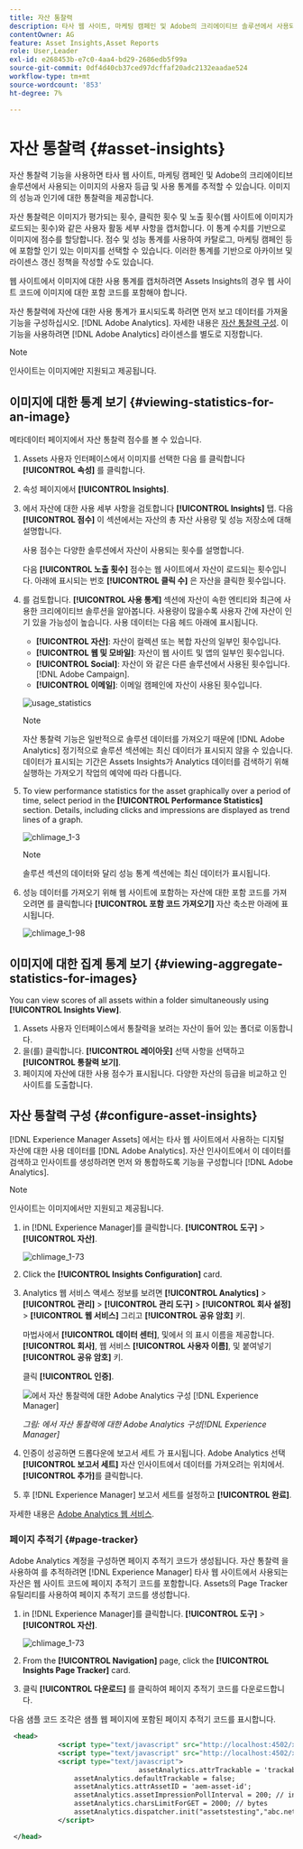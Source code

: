 ```yaml
---
title: 자산 통찰력
description: 타사 웹 사이트, 마케팅 캠페인 및 Adobe의 크리에이티브 솔루션에서 사용되는 이미지의 사용자 등급 및 사용 통계를 추적합니다.
contentOwner: AG
feature: Asset Insights,Asset Reports
role: User,Leader
exl-id: e268453b-e7c0-4aa4-bd29-2686edb5f99a
source-git-commit: 0df4d40cb37ced97dcffaf20adc2132eaadae524
workflow-type: tm+mt
source-wordcount: '853'
ht-degree: 7%

---
```


# 자산 통찰력 {#asset-insights}

자산 통찰력 기능을 사용하면 타사 웹 사이트, 마케팅 캠페인 및 Adobe의 크리에이티브 솔루션에서 사용되는 이미지의 사용자 등급 및 사용 통계를 추적할 수 있습니다. 이미지의 성능과 인기에 대한 통찰력을 제공합니다.

자산 통찰력은 이미지가 평가되는 횟수, 클릭한 횟수 및 노출 횟수(웹 사이트에 이미지가 로드되는 횟수)와 같은 사용자 활동 세부 사항을 캡처합니다. 이 통계 수치를 기반으로 이미지에 점수를 할당합니다. 점수 및 성능 통계를 사용하여 카탈로그, 마케팅 캠페인 등에 포함할 인기 있는 이미지를 선택할 수 있습니다. 이러한 통계를 기반으로 아카이브 및 라이센스 갱신 정책을 작성할 수도 있습니다.

웹 사이트에서 이미지에 대한 사용 통계를 캡처하려면 Assets Insights의 경우 웹 사이트 코드에 이미지에 대한 포함 코드를 포함해야 합니다.

자산 통찰력에 자산에 대한 사용 통계가 표시되도록 하려면 먼저 보고 데이터를 가져올 기능을 구성하십시오. [!DNL Adobe Analytics]. 자세한 내용은 [자산 통찰력 구성](#configure-asset-insights). 이 기능을 사용하려면 [!DNL Adobe Analytics] 라이센스를 별도로 지정합니다.

>[!NOTE]
>
>인사이트는 이미지에만 지원되고 제공됩니다.

## 이미지에 대한 통계 보기 {#viewing-statistics-for-an-image}

메타데이터 페이지에서 자산 통찰력 점수를 볼 수 있습니다.

1. Assets 사용자 인터페이스에서 이미지를 선택한 다음 를 클릭합니다 **[!UICONTROL 속성]** 를 클릭합니다.
1. 속성 페이지에서 **[!UICONTROL Insights]**.
1. 에서 자산에 대한 사용 세부 사항을 검토합니다 **[!UICONTROL Insights]** 탭. 다음 **[!UICONTROL 점수]** 이 섹션에서는 자산의 총 자산 사용량 및 성능 저장소에 대해 설명합니다.

   사용 점수는 다양한 솔루션에서 자산이 사용되는 횟수를 설명합니다.

   다음 **[!UICONTROL 노출 횟수]** 점수는 웹 사이트에서 자산이 로드되는 횟수입니다. 아래에 표시되는 번호 **[!UICONTROL 클릭 수]** 은 자산을 클릭한 횟수입니다.

1. 를 검토합니다. **[!UICONTROL 사용 통계]** 섹션에 자산이 속한 엔티티와 최근에 사용한 크리에이티브 솔루션을 알아봅니다. 사용량이 많을수록 사용자 간에 자산이 인기 있을 가능성이 높습니다. 사용 데이터는 다음 헤드 아래에 표시됩니다.

   * **[!UICONTROL 자산]**: 자산이 컬렉션 또는 복합 자산의 일부인 횟수입니다.
   * **[!UICONTROL 웹 및 모바일]**: 자산이 웹 사이트 및 앱의 일부인 횟수입니다.
   * **[!UICONTROL Social]**: 자산이 와 같은 다른 솔루션에서 사용된 횟수입니다. [!DNL Adobe Campaign].
   * **[!UICONTROL 이메일]**: 이메일 캠페인에 자산이 사용된 횟수입니다.

   ![usage_statistics](assets/usage_statistics.png)

   >[!NOTE]
   >
   >자산 통찰력 기능은 일반적으로 솔루션 데이터를 가져오기 때문에 [!DNL Adobe Analytics] 정기적으로 솔루션 섹션에는 최신 데이터가 표시되지 않을 수 있습니다. 데이터가 표시되는 기간은 Assets Insights가 Analytics 데이터를 검색하기 위해 실행하는 가져오기 작업의 예약에 따라 다릅니다.

1. To view performance statistics for the asset graphically over a period of time, select period in the **[!UICONTROL Performance Statistics]** section. Details, including clicks and impressions are displayed as trend lines of a graph.

   ![chlimage_1-3](assets/chlimage_1-3.jpeg)

   >[!NOTE]
   >
   >솔루션 섹션의 데이터와 달리 성능 통계 섹션에는 최신 데이터가 표시됩니다.

1. 성능 데이터를 가져오기 위해 웹 사이트에 포함하는 자산에 대한 포함 코드를 가져오려면 를 클릭합니다 **[!UICONTROL 포함 코드 가져오기]** 자산 축소판 아래에 표시됩니다. <!-- For more information on how to include your Embed code in third-party web pages, see [Using Page Tracker and Embed code in web pages](/help/assets/use-page-tracker.md). -->

   ![chlimage_1-98](assets/chlimage_1-98.png)

## 이미지에 대한 집계 통계 보기 {#viewing-aggregate-statistics-for-images}

You can view scores of all assets within a folder simultaneously using **[!UICONTROL Insights View]**.

1. Assets 사용자 인터페이스에서 통찰력을 보려는 자산이 들어 있는 폴더로 이동합니다.
1. 을(를) 클릭합니다. **[!UICONTROL 레이아웃]** 선택 사항을 선택하고 **[!UICONTROL 통찰력 보기]**.
1. 페이지에 자산에 대한 사용 점수가 표시됩니다. 다양한 자산의 등급을 비교하고 인사이트를 도출합니다.

<!-- TBD: Commenting as Web Console is not available. Document the appropriate OSGi config method if available in CS.

## Schedule background job {#scheduling-background-job}

Assets Insights fetches usage data for assets from Adobe Analytics report suites in a periodic manner. By default, Assets Insights runs a background job every 24 hours at 2 AM to the fetch data. However, you can modify both the frequency and the time by configuring the **[!UICONTROL Adobe CQ DAM Asset Performance Report Sync Job]** service from the web console.

1. Click the [!DNL Experience Manager] logo, and go to **[!UICONTROL Tools]** > **[!UICONTROL Operations]** > **[!UICONTROL Web Console]**.
1. Open the **[!UICONTROL Adobe CQ DAM Asset Performance Report Sync Job]** service configuration.

   ![chlimage_1-99](assets/chlimage_1-99.png)

1. Specify the desired scheduler frequency and the start time for the job in the property scheduler expression. Save the changes.
-->

## 자산 통찰력 구성 {#configure-asset-insights}

[!DNL Experience Manager Assets] 에서는 타사 웹 사이트에서 사용하는 디지털 자산에 대한 사용 데이터를 [!DNL Adobe Analytics]. 자산 인사이트에서 이 데이터를 검색하고 인사이트를 생성하려면 먼저 와 통합하도록 기능을 구성합니다 [!DNL Adobe Analytics].

>[!NOTE]
>
>인사이트는 이미지에서만 지원되고 제공됩니다.

1. in [!DNL Experience Manager]를 클릭합니다. **[!UICONTROL 도구]** > **[!UICONTROL 자산]**.

   ![chlimage_1-73](assets/chlimage_1-73.png)

1. Click the **[!UICONTROL Insights Configuration]** card.

1. Analytics 웹 서비스 액세스 정보를 보려면 **[!UICONTROL Analytics]** > **[!UICONTROL 관리]** > **[!UICONTROL 관리 도구]** > **[!UICONTROL 회사 설정]** > **[!UICONTROL 웹 서비스]** 그리고 **[!UICONTROL 공유 암호]** 키.

   마법사에서 **[!UICONTROL 데이터 센터]**, 및에서 의 표시 이름을 제공합니다. **[!UICONTROL 회사]**, 웹 서비스 **[!UICONTROL 사용자 이름]**, 및 붙여넣기 **[!UICONTROL 공유 암호]** 키.

   클릭 **[!UICONTROL 인증]**.

   ![에서 자산 통찰력에 대한 Adobe Analytics 구성 [!DNL Experience Manager]](assets/analytics-insight-config.png)

   *그림: 에서 자산 통찰력에 대한 Adobe Analytics 구성[!DNL Experience Manager]*

1. 인증이 성공하면 드롭다운에 보고서 세트 가 표시됩니다. Adobe Analytics 선택 **[!UICONTROL 보고서 세트]** 자산 인사이트에서 데이터를 가져오려는 위치에서. **[!UICONTROL 추가]**&#x200B;를 클릭합니다.

1. 후 [!DNL Experience Manager] 보고서 세트를 설정하고 **[!UICONTROL 완료]**.

자세한 내용은 [Adobe Analytics 웹 서비스](https://experienceleague.adobe.com/docs/analytics/admin/company-settings/web-services-admin.html#api-access-information).

### 페이지 추적기 {#page-tracker}

Adobe Analytics 계정을 구성하면 페이지 추적기 코드가 생성됩니다. 자산 통찰력 을 사용하여 를 추적하려면 [!DNL Experience Manager] 타사 웹 사이트에서 사용되는 자산은 웹 사이트 코드에 페이지 추적기 코드를 포함합니다. Assets의 Page Tracker 유틸리티를 사용하여 페이지 추적기 코드를 생성합니다. <!--  For more information on how to include your Page Tracker code in third-party web pages, see [Using Page Tracker and Embed code in web pages](/help/assets/use-page-tracker.md). -->

1. in [!DNL Experience Manager]를 클릭합니다. **[!UICONTROL 도구]** > **[!UICONTROL 자산]**.

   ![chlimage_1-73](assets/chlimage_1-73.png)

1. From the **[!UICONTROL Navigation]** page, click the **[!UICONTROL Insights Page Tracker]** card.
1. 클릭 **[!UICONTROL 다운로드]** 를 클릭하여 페이지 추적기 코드를 다운로드합니다.

<!--
Add page tracker code, CQDOC-18045, 30/07/2021
-->
다음 샘플 코드 조각은 샘플 웹 페이지에 포함된 페이지 추적기 코드를 표시합니다.

```xml
 <head>
            <script type="text/javascript" src="http://localhost:4502/xxxx/etc.clientlibs/dam/clientlibs/sitecatalyst/appmeasurement.js"></script>
            <script type="text/javascript" src="http://localhost:4502/xxxx/etc.clientlibs/dam/clientlibs/foundation/assetinsights/pagetracker.js"></script>
            <script type="text/javascript">
                                assetAnalytics.attrTrackable = 'trackable';
                assetAnalytics.defaultTrackable = false;
                assetAnalytics.attrAssetID = 'aem-asset-id';
                assetAnalytics.assetImpressionPollInterval = 200; // interval in millis
                assetAnalytics.charsLimitForGET = 2000; // bytes
                assetAnalytics.dispatcher.init("assetstesting","abc.net","bee","list1","eVar3","event8","event7");
            </script>

 </head>
```



<!--

## Using demo package for Assets Insights {#using-demo-package-for-asset-insights}

Using the demo package, you can enable Adobe Assets Insights to capture data from and generate insights for a sample web page.

1. Configure Assets Insights using the instructions in [Configure Assets Insights](#configure-asset-insights).
1. Download the sample [!DNL Experience Manager Assets] package from below and install the package from CRXDE package manager.

   [Get File](assets/insightsdemo.zip)

1. Download the ZIP file containing the sample web page from below and extract on your local file system.

   [Get File](assets/demosite.zip)

1. Click the web page to open it in the web browser.

   >[!CAUTION]
   >
   >Web Page is configured to load asset from the localhost server . In case your server is running somewhere else change server address from localhost to server address in the HTML content of the web page.

   >[!NOTE]
   >
   >The external web page can be in [!DNL Experience Manager] itself.

-->
